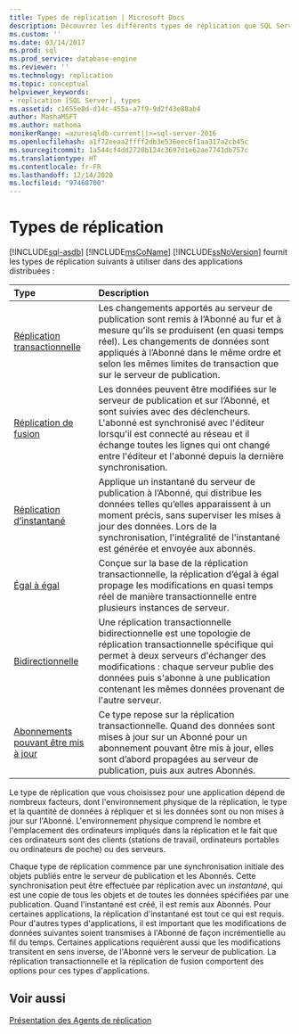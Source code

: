 ```yaml
---
title: Types de réplication | Microsoft Docs
description: Découvrez les différents types de réplication que SQL Server fournit pour une utilisation dans des applications distribuées.
ms.custom: ''
ms.date: 03/14/2017
ms.prod: sql
ms.prod_service: database-engine
ms.reviewer: ''
ms.technology: replication
ms.topic: conceptual
helpviewer_keywords:
- replication [SQL Server], types
ms.assetid: c1655e8d-d14c-455a-a7f9-9d2f43e88ab4
author: MashaMSFT
ms.author: mathoma
monikerRange: =azuresqldb-current||>=sql-server-2016
ms.openlocfilehash: a1f72eeaa2ffff2db3e536eec6f1aa317a2cb45c
ms.sourcegitcommit: 1a544cf4dd2720b124c3697d1e62ae7741db757c
ms.translationtype: HT
ms.contentlocale: fr-FR
ms.lasthandoff: 12/14/2020
ms.locfileid: "97468700"
---
```

# <a name="types-of-replication"></a>Types de réplication
[!INCLUDE[sql-asdb](../../includes/applies-to-version/sql-asdb.md)]
  [!INCLUDE[msCoName](../../includes/msconame-md.md)] [!INCLUDE[ssNoVersion](../../includes/ssnoversion-md.md)] fournit les types de réplication suivants à utiliser dans des applications distribuées :  

| **Type** | **Description** |
|:-------- | :-------------- |
| [Réplication transactionnelle](transactional/transactional-replication.md)| Les changements apportés au serveur de publication sont remis à l’Abonné au fur et à mesure qu’ils se produisent (en quasi temps réel). Les changements de données sont appliqués à l’Abonné dans le même ordre et selon les mêmes limites de transaction que sur le serveur de publication. | 
| [Réplication de fusion](merge/merge-replication.md) | Les données peuvent être modifiées sur le serveur de publication et sur l’Abonné, et sont suivies avec des déclencheurs. L'abonné est synchronisé avec l'éditeur lorsqu'il est connecté au réseau et il échange toutes les lignes qui ont changé entre l'éditeur et l'abonné depuis la dernière synchronisation. | 
| [Réplication d’instantané](snapshot-replication.md) | Applique un instantané du serveur de publication à l’Abonné, qui distribue les données telles qu’elles apparaissent à un moment précis, sans superviser les mises à jour des données. Lors de la synchronisation, l'intégralité de l'instantané est générée et envoyée aux abonnés.| 
| [Égal à égal](transactional/peer-to-peer-transactional-replication.md) | Conçue sur la base de la réplication transactionnelle, la réplication d’égal à égal propage les modifications en quasi temps réel de manière transactionnelle entre plusieurs instances de serveur. | 
| [Bidirectionnelle](transactional/bidirectional-transactional-replication.md)| Une réplication transactionnelle bidirectionnelle est une topologie de réplication transactionnelle spécifique qui permet à deux serveurs d'échanger des modifications : chaque serveur publie des données puis s'abonne à une publication contenant les mêmes données provenant de l'autre serveur. | 
| [Abonnements pouvant être mis à jour](transactional/updatable-subscriptions-for-transactional-replication.md) | Ce type repose sur la réplication transactionnelle. Quand des données sont mises à jour sur un Abonné pour un abonnement pouvant être mis à jour, elles sont d’abord propagées au serveur de publication, puis aux autres Abonnés. | 
  
 
Le type de réplication que vous choisissez pour une application dépend de nombreux facteurs, dont l'environnement physique de la réplication, le type et la quantité de données à répliquer et si les données sont ou non mises à jour sur l'Abonné. L'environnement physique comprend le nombre et l'emplacement des ordinateurs impliqués dans la réplication et le fait que ces ordinateurs sont des clients (stations de travail, ordinateurs portables ou ordinateurs de poche) ou des serveurs.  
  
Chaque type de réplication commence par une synchronisation initiale des objets publiés entre le serveur de publication et les Abonnés. Cette synchronisation peut être effectuée par réplication avec un *instantané*, qui est une copie de tous les objets et de toutes les données spécifiées par une publication. Quand l'instantané est créé, il est remis aux Abonnés. Pour certaines applications, la réplication d'instantané est tout ce qui est requis. Pour d'autres types d'applications, il est important que les modifications de données suivantes soient transmises à l'Abonné de façon incrémentielle au fil du temps. Certaines applications requièrent aussi que les modifications transitent en sens inverse, de l'Abonné vers le serveur de publication. La réplication transactionnelle et la réplication de fusion comportent des options pour ces types d'applications.  
  
 
## <a name="see-also"></a>Voir aussi  
 [Présentation des Agents de réplication](../../relational-databases/replication/agents/replication-agents-overview.md)
  
  
